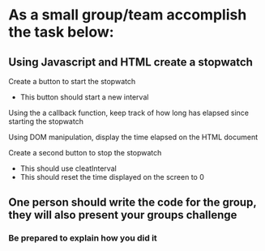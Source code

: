 # As a small group/team accomplish the task below:

## Using Javascript and HTML create a stopwatch

Create a button to start the stopwatch

-   This button should start a new interval

Using the a callback function, keep track of how long has elapsed since starting the stopwatch

Using DOM manipulation, display the time elapsed on the HTML document

Create a second button to stop the stopwatch

-   This should use cleatInterval
-   This should reset the time displayed on the screen to 0

## One person should write the code for the group, they will also present your groups challenge

### Be prepared to explain how you did it
